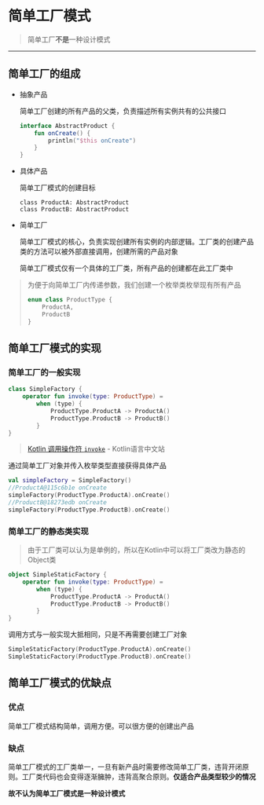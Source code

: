 # 简单工厂模式

> 简单工厂**不是**一种设计模式

***

## 简单工厂的组成

+ 抽象产品

  简单工厂创建的所有产品的父类，负责描述所有实例共有的公共接口

  ```kotlin
  interface AbstractProduct {
      fun onCreate() {
          println("$this onCreate")
      }
  }
  ```

+ 具体产品

  简单工厂模式的创建目标

  ```kotl
  class ProductA: AbstractProduct
  class ProductB: AbstractProduct
  ```

+ 简单工厂

  简单工厂模式的核心，负责实现创建所有实例的内部逻辑。工厂类的创建产品类的方法可以被外部直接调用，创建所需的产品对象

  简单工厂模式仅有一个具体的工厂类，所有产品的创建都在此工厂类中

> 为便于向简单工厂内传递参数，我们创建一个枚举类枚举现有所有产品
>
> ```kotlin
> enum class ProductType {
>     ProductA,
>     ProductB
> }
> ```



## 简单工厂模式的实现

### 简单工厂的一般实现

```kotlin
class SimpleFactory {
    operator fun invoke(type: ProductType) =
        when (type) {
            ProductType.ProductA -> ProductA()
            ProductType.ProductB -> ProductB()
        }
}
```

> [Kotlin 调用操作符 `invoke`](https://www.kotlincn.net/docs/reference/operator-overloading.html#invoke) - Kotlin语言中文站

通过简单工厂对象并传入枚举类型直接获得具体产品

```kotlin
val simpleFactory = SimpleFactory()
//ProductA@115c6b1e onCreate
simpleFactory(ProductType.ProductA).onCreate()
//ProductB@18273edb onCreate
simpleFactory(ProductType.ProductB).onCreate()
```



### 简单工厂的静态类实现

> 由于工厂类可以认为是单例的，所以在Kotlin中可以将工厂类改为静态的Object类

```kotlin
object SimpleStaticFactory {
    operator fun invoke(type: ProductType) =
        when (type) {
            ProductType.ProductA -> ProductA()
            ProductType.ProductB -> ProductB()
        }
}
```

调用方式与一般实现大抵相同，只是不再需要创建工厂对象

```kotlin
SimpleStaticFactory(ProductType.ProductA).onCreate()
SimpleStaticFactory(ProductType.ProductB).onCreate()
```



## 简单工厂模式的优缺点

### 优点

简单工厂模式结构简单，调用方便。可以很方便的创建出产品



### 缺点

简单工厂模式的工厂类单一，一旦有新产品时需要修改简单工厂类，违背开闭原则。工厂类代码也会变得逐渐臃肿，违背高聚合原则。**仅适合产品类型较少的情况**

**故不认为简单工厂模式是一种设计模式**

